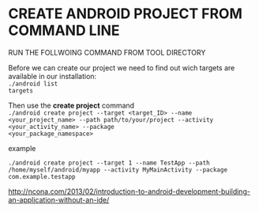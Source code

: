 CREATE ANDROID PROJECT FROM COMMAND LINE
=====

RUN THE FOLLWOING COMMAND FROM TOOL DIRECTORY

Before we can create our project we need to find out wich targets are available in our installation: <br />
<code>./android list targets</code>


Then use the <strong>create project</strong> command <br />
<code>./android create project --target <target_ID> --name <your_project_name> --path path/to/your/project --activity <your_activity_name> --package <your_package_namespace></code>


example

<code>./android create project --target 1 --name TestApp --path /home/myself/android/myapp --activity MyMainActivity --package com.example.testapp</code>

<a>http://ncona.com/2013/02/introduction-to-android-development-building-an-application-without-an-ide/</a>
